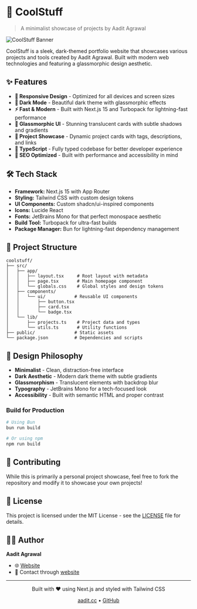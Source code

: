 # 🌟 CoolStuff

> A minimalist showcase of projects by Aadit Agrawal

![CoolStuff Banner](./public/banner.png)

CoolStuff is a sleek, dark-themed portfolio website that showcases various projects and tools created by Aadit Agrawal. Built with modern web technologies and featuring a glassmorphic design aesthetic.

## ✨ Features

- **📱 Responsive Design** - Optimized for all devices and screen sizes
- **🌙 Dark Mode** - Beautiful dark theme with glassmorphic effects
- **⚡ Fast & Modern** - Built with Next.js 15 and Turbopack for lightning-fast performance
- **🎨 Glassmorphic UI** - Stunning translucent cards with subtle shadows and gradients
- **🔧 Project Showcase** - Dynamic project cards with tags, descriptions, and links
- **📝 TypeScript** - Fully typed codebase for better developer experience
- **🎯 SEO Optimized** - Built with performance and accessibility in mind


## 🛠️ Tech Stack

- **Framework:** Next.js 15 with App Router
- **Styling:** Tailwind CSS with custom design tokens
- **UI Components:** Custom shadcn/ui-inspired components
- **Icons:** Lucide React
- **Fonts:** JetBrains Mono for that perfect monospace aesthetic
- **Build Tool:** Turbopack for ultra-fast builds
- **Package Manager:** Bun for lightning-fast dependency management

## 📁 Project Structure

```
coolstuff/
├── src/
│   ├── app/
│   │   ├── layout.tsx     # Root layout with metadata
│   │   ├── page.tsx       # Main homepage component
│   │   └── globals.css    # Global styles and design tokens
│   ├── components/
│   │   └── ui/           # Reusable UI components
│   │       ├── button.tsx
│   │       ├── card.tsx
│   │       └── badge.tsx
│   └── lib/
│       ├── projects.ts    # Project data and types
│       └── utils.ts       # Utility functions
├── public/               # Static assets
└── package.json          # Dependencies and scripts
```

## 🎨 Design Philosophy

- **Minimalist** - Clean, distraction-free interface
- **Dark Aesthetic** - Modern dark theme with subtle gradients
- **Glassmorphism** - Translucent elements with backdrop blur
- **Typography** - JetBrains Mono for a tech-focused look
- **Accessibility** - Built with semantic HTML and proper contrast

### Build for Production

```bash
# Using Bun
bun run build

# Or using npm
npm run build
```


## 🤝 Contributing

While this is primarily a personal project showcase, feel free to fork the repository and modify it to showcase your own projects!

## 📄 License

This project is licensed under the MIT License - see the [LICENSE](LICENSE) file for details.

## 👨‍💻 Author

**Aadit Agrawal**
- 🌐 [Website](https://aadit.cc)
- 📧 Contact through [website](https://aadit.cc)

---

<div align="center">
  <p>Built with ❤️ using Next.js and styled with Tailwind CSS</p>
  <p>
    <a href="https://aadit.cc">aadit.cc</a> •
    <a href="https://github.com/aaditagrawal">GitHub</a>
  </p>
</div>
